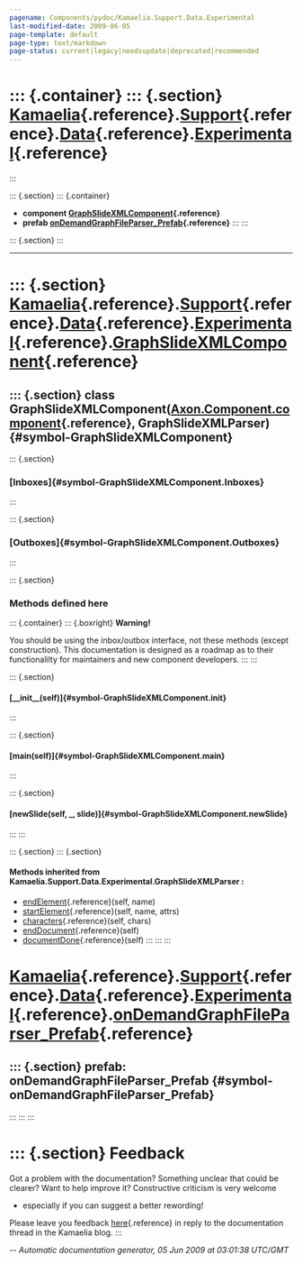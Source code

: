 ```yaml
---
pagename: Components/pydoc/Kamaelia.Support.Data.Experimental
last-modified-date: 2009-06-05
page-template: default
page-type: text/markdown
page-status: current|legacy|needsupdate|deprecated|recommended
---
```

::: {.container}
::: {.section}
[Kamaelia](/Components/pydoc/Kamaelia.html){.reference}.[Support](/Components/pydoc/Kamaelia.Support.html){.reference}.[Data](/Components/pydoc/Kamaelia.Support.Data.html){.reference}.[Experimental](/Components/pydoc/Kamaelia.Support.Data.Experimental.html){.reference}
=============================================================================================================================================================================================================================================================================
:::

::: {.section}
::: {.container}
-   **component
    [GraphSlideXMLComponent](/Components/pydoc/Kamaelia.Support.Data.Experimental.GraphSlideXMLComponent.html){.reference}**
-   **prefab
    [onDemandGraphFileParser\_Prefab](/Components/pydoc/Kamaelia.Support.Data.Experimental.onDemandGraphFileParser_Prefab.html){.reference}**
:::
:::

::: {.section}
:::

------------------------------------------------------------------------

::: {.section}
[Kamaelia](/Components/pydoc/Kamaelia.html){.reference}.[Support](/Components/pydoc/Kamaelia.Support.html){.reference}.[Data](/Components/pydoc/Kamaelia.Support.Data.html){.reference}.[Experimental](/Components/pydoc/Kamaelia.Support.Data.Experimental.html){.reference}.[GraphSlideXMLComponent](/Components/pydoc/Kamaelia.Support.Data.Experimental.GraphSlideXMLComponent.html){.reference}
====================================================================================================================================================================================================================================================================================================================================================================================================

::: {.section}
class GraphSlideXMLComponent([Axon.Component.component](/Docs/Axon/Axon.Component.component.html){.reference}, GraphSlideXMLParser) {#symbol-GraphSlideXMLComponent}
-----------------------------------------------------------------------------------------------------------------------------------

::: {.section}
### [Inboxes]{#symbol-GraphSlideXMLComponent.Inboxes}
:::

::: {.section}
### [Outboxes]{#symbol-GraphSlideXMLComponent.Outboxes}
:::

::: {.section}
### Methods defined here

::: {.container}
::: {.boxright}
**Warning!**

You should be using the inbox/outbox interface, not these methods
(except construction). This documentation is designed as a roadmap as to
their functionalilty for maintainers and new component developers.
:::
:::

::: {.section}
#### [\_\_init\_\_(self)]{#symbol-GraphSlideXMLComponent.__init__}
:::

::: {.section}
#### [main(self)]{#symbol-GraphSlideXMLComponent.main}
:::

::: {.section}
#### [newSlide(self, \_, slide)]{#symbol-GraphSlideXMLComponent.newSlide}
:::
:::

::: {.section}
::: {.section}
#### Methods inherited from Kamaelia.Support.Data.Experimental.GraphSlideXMLParser :

-   [endElement](/Components/pydoc/Kamaelia.Support.Data.Experimental.html#symbol-GraphSlideXMLParser.endElement){.reference}(self,
    name)
-   [startElement](/Components/pydoc/Kamaelia.Support.Data.Experimental.html#symbol-GraphSlideXMLParser.startElement){.reference}(self,
    name, attrs)
-   [characters](/Components/pydoc/Kamaelia.Support.Data.Experimental.html#symbol-GraphSlideXMLParser.characters){.reference}(self,
    chars)
-   [endDocument](/Components/pydoc/Kamaelia.Support.Data.Experimental.html#symbol-GraphSlideXMLParser.endDocument){.reference}(self)
-   [documentDone](/Components/pydoc/Kamaelia.Support.Data.Experimental.html#symbol-GraphSlideXMLParser.documentDone){.reference}(self)
:::
:::
:::

[Kamaelia](/Components/pydoc/Kamaelia.html){.reference}.[Support](/Components/pydoc/Kamaelia.Support.html){.reference}.[Data](/Components/pydoc/Kamaelia.Support.Data.html){.reference}.[Experimental](/Components/pydoc/Kamaelia.Support.Data.Experimental.html){.reference}.[onDemandGraphFileParser\_Prefab](/Components/pydoc/Kamaelia.Support.Data.Experimental.onDemandGraphFileParser_Prefab.html){.reference}
=====================================================================================================================================================================================================================================================================================================================================================================================================================

::: {.section}
prefab: onDemandGraphFileParser\_Prefab {#symbol-onDemandGraphFileParser_Prefab}
---------------------------------------
:::
:::
:::

::: {.section}
Feedback
========

Got a problem with the documentation? Something unclear that could be
clearer? Want to help improve it? Constructive criticism is very welcome
- especially if you can suggest a better rewording!

Please leave you feedback
[here](../../../cgi-bin/blog/blog.cgi?rm=viewpost&nodeid=1142023701){.reference}
in reply to the documentation thread in the Kamaelia blog.
:::

*\-- Automatic documentation generator, 05 Jun 2009 at 03:01:38 UTC/GMT*
